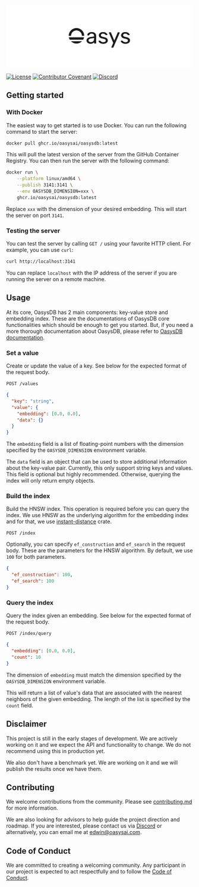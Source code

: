 ![Oasys](/assets/banner.png)

[![License](https://img.shields.io/badge/License-Apache_2.0-blue.svg?style=for-the-badge)](https://opensource.org/licenses/Apache-2.0)
[![Contributor Covenant](https://img.shields.io/badge/Contributor%20Covenant-2.1-4baaaa.svg?style=for-the-badge)](/docs/code_of_conduct.md)
[![Discord](https://img.shields.io/discord/1182432298382131200?logo=discord&logoColor=%23ffffff&label=Discord&style=for-the-badge)](https://discord.gg/bDhQrkqNP4)

## Getting started

### With Docker

The easiest way to get started is to use Docker. You can run the following command to start the server:

```bash
docker pull ghcr.io/oasysai/oasysdb:latest
```

This will pull the latest version of the server from the GitHub Container Registry. You can then run the server with the following command:

```bash
docker run \
    --platform linux/amd64 \
    --publish 3141:3141 \
    --env OASYSDB_DIMENSION=xxx \
    ghcr.io/oasysai/oasysdb:latest
```

Replace `xxx` with the dimension of your desired embedding. This will start the server on port `3141`.

### Testing the server

You can test the server by calling `GET /` using your favorite HTTP client. For example, you can use `curl`:

```bash
curl http://localhost:3141
```

You can replace `localhost` with the IP address of the server if you are running the server on a remote machine.

## Usage

At its core, OasysDB has 2 main components: key-value store and embedding index. These are the documentations of OasysDB core functionalities which should be enough to get you started. But, if you need a more thorough documentation about OasysDB, please refer to [OasysDB documentation](https://docs.oasysai.com).

### Set a value

Create or update the value of a key. See below for the expected format of the request body.

```
POST /values
```

```json
{
  "key": "string",
  "value": {
    "embedding": [0.0, 0.0],
    "data": {}
  }
}
```

The `embedding` field is a list of floating-point numbers with the dimension specified by the `OASYSDB_DIMENSION` environment variable.

The `data` field is an object that can be used to store additional information about the key-value pair. Currently, this only support string keys and values. This field is optional but highly recommended. Otherwise, querying the index will only return empty objects.

### Build the index

Build the HNSW index. This operation is required before you can query the index. We use HNSW as the underlying algorithm for the embedding index and for that, we use [instant-distance](https://github.com/instant-labs/instant-distance) crate.

```
POST /index
```

Optionally, you can specify `ef_construction` and `ef_search` in the request body. These are the parameters for the HNSW algorithm. By default, we use `100` for both parameters.

```json
{
  "ef_construction": 100,
  "ef_search": 100
}
```

### Query the index

Query the index given an embedding. See below for the expected format of the request body.

```
POST /index/query
```

```json
{
  "embedding": [0.0, 0.0],
  "count": 10
}
```

The dimension of `embedding` must match the dimension specified by the `OASYSDB_DIMENSION` environment variable.

This will return a list of value's data that are associated with the nearest neighbors of the given embedding. The length of the list is specified by the `count` field.

## Disclaimer

This project is still in the early stages of development. We are actively working on it and we expect the API and functionality to change. We do not recommend using this in production yet.

We also don't have a benchmark yet. We are working on it and we will publish the results once we have them.

## Contributing

We welcome contributions from the community. Please see [contributing.md](/docs/contributing.md) for more information.

We are also looking for advisors to help guide the project direction and roadmap. If you are interested, please contact us via [Discord](https://discord.gg/bDhQrkqNP4) or alternatively, you can email me at edwin@oasysai.com.

## Code of Conduct

We are committed to creating a welcoming community. Any participant in our project is expected to act respectfully and to follow the [Code of Conduct](/docs/code_of_conduct.md).
